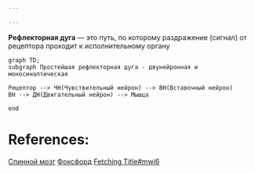```yaml
---

---
```

**Рефлекторная дуга** — это путь, по которому раздражение (сигнал) от рецептора проходит к исполнительному органу


```mermaid
graph TD;
subgraph Простейшая рефлекторная дуга - двунейронная и моносинаптическая

Рецептор --> ЧН(Чувствительный нейрон) --> ВН(Вставочный нейрон)
ВН --> ДН(Двигательный нейрон) --> Мышца

end

```

# References:
[Спинной мозг](https://www.youtube.com/watch?v=j1yhtMv6Gn4&t=625s)
[Фоксфорд](https://foxford.ru/wiki/biologiya/reflektornyy-mehanizm-funktsionirovaniya-nervnoy-sistemy)
[Fetching Title#mwi6](https://youtu.be/2m1tRz_eg94)